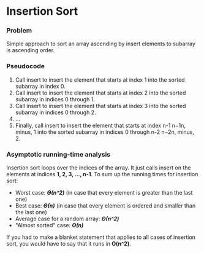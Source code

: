 # Insertion Sort

### Problem
Simple approach to sort an array ascending by insert elements to subarray is
ascending order.

### Pseudocode

1. Call insert to insert the element that starts at index 1 into the sorted
subarray in index 0.
2. Call insert to insert the element that starts at index 2 into the sorted
subarray in indices 0 through 1.
3. Call insert to insert the element that starts at index 3 into the sorted
subarray in indices 0 through 2.
4. ...
5. Finally, call insert to insert the element that starts at index n-1 n−1n,
minus, 1 into the sorted subarray in indices 0 through n-2 n−2n, minus, 2.


### Asymptotic running-time analysis
Insertion sort loops over the indices of the array. It just calls insert on the
elements at indices **1, 2, 3, ..., n-1**.
To sum up the running times for insertion sort:

* Worst case: **_Θ(n^2)_** (in case that every element is greater than the
  last one)
* Best case: **_Θ(n)_** (in case that every element is ordered and smaller
  than the last one)
* Average case for a random array:  **_Θ(n^2)_**
* "Almost sorted" case: **_Θ(n)_**

If you had to make a blanket statement that applies to all cases of insertion
sort, you would have to say that it runs in **O(n^2)**.

